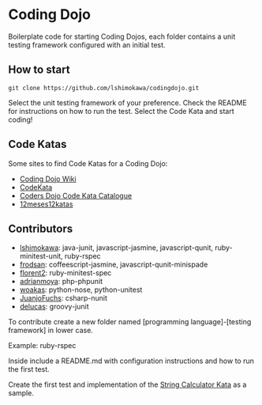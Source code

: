 # Coding Dojo
Boilerplate code for starting Coding Dojos, each folder contains a unit testing framework configured with an initial test.

## How to start
`git clone https://github.com/lshimokawa/codingdojo.git`

Select the unit testing framework of your preference. Check the README for instructions on how to run the test. Select the Code Kata and start coding!

## Code Katas
Some sites to find Code Katas for a Coding Dojo:
* [Coding Dojo Wiki](http://codingdojo.org/cgi-bin/wiki.pl?KataCatalogue)
* [CodeKata](http://codekata.pragprog.com/)
* [Coders Dojo Code Kata Catalogue](http://content.codersdojo.org/code-kata-catalogue/)
* [12meses12katas](https://github.com/12meses12katas)

## Contributors
* [lshimokawa](https://github.com/lshimokawa): java-junit, javascript-jasmine, javascript-qunit, ruby-minitest-unit, ruby-rspec
* [frodsan](https://github.com/frodsan): coffeescript-jasmine, javascript-qunit-minispade
* [florent2](https://github.com/florent2): ruby-minitest-spec 
* [adrianmoya](https://github.com/adrianmoya): php-phpunit
* [woakas](https://github.com/woakas): python-nose, python-unitest
* [JuanjoFuchs](https://github.com/JuanjoFuchs): csharp-nunit
* [delucas](https://github.com/delucas): groovy-junit

To contribute create a new folder named [programming language]-[testing framework] in lower case. 

Example: ruby-rspec

Inside include a README.md with configuration instructions and how to run the first test.

Create the first test and implementation of the [String Calculator Kata](http://osherove.com/tdd-kata-1/) as a sample.